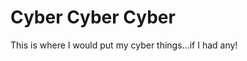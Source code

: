 # Cyber Cyber Cyber
This is where I would put my cyber things...if I had any!
<!--  https://twitter.com/tyrucies -->
